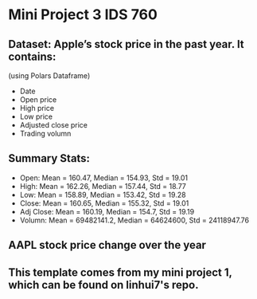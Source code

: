 # Mini Project 3 IDS 760

## Dataset: Apple’s stock price in the past year. It contains:
 (using Polars Dataframe)
- Date
- Open price
- High price
- Low price
- Adjusted close price
- Trading volumn

## Summary Stats:

- Open: Mean = 160.47, Median = 154.93, Std = 19.01
- High: Mean = 162.26, Median = 157.44, Std = 18.77
- Low: Mean = 158.89, Median = 153.42, Std = 19.28
- Close: Mean = 160.65, Median = 155.32, Std = 19.01
- Adj Close: Mean = 160.19, Median = 154.7, Std = 19.19
- Volumn: Mean = 69482141.2, Median = 64624600, Std = 24118947.76

## AAPL stock price change over the year


## This template comes from my mini project 1, which can be found on linhui7's repo.








